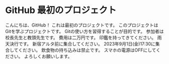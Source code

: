 # GitHub 最初のプロジェクト

こんにちは、GitHub！
これは最初のプロジェクトです。
このプロジェクトはGitを学ぶプロジェクトです。
Gitの使い方を習得することが目的です。
参加者は校長先生と教頭先生です。
費用は二万円です。
印鑑を持ってきてください。
雨天決行です。
新宿アルタ前に集合してください。
2023年9月1日(金)17:30に集合してください。
飲食物の持ち込みは禁止です。
スマホの電源はOFFにしてください。
よろしくお願いします。

